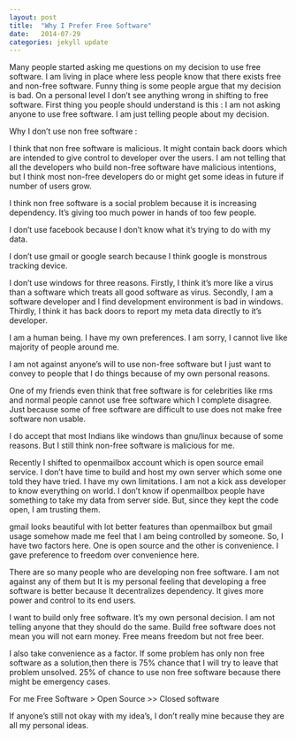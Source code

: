 ```yaml
---
layout: post
title:  "Why I Prefer Free Software"
date:   2014-07-29
categories: jekyll update
---
```


Many people started asking me questions on my decision to use free software. I am living in place where less people know that there exists free and non-free software. Funny thing is some people argue that my decision is bad. On a personal level I don’t see anything wrong in shifting to free software. First thing you people should understand is this : I am not asking anyone to use free software. I am just telling people about my decision.

Why I don’t use non free software :

I think that non free software is malicious. It might contain back doors which are intended  to give control to developer over the users. I am not telling that all the developers who build non-free software have malicious intentions, but I think most non-free developers do or might get some ideas in future if number of users grow.

I think non free software is a social problem because it is increasing dependency. It’s giving too much power in hands of too few people.

I don’t use facebook because I don’t know what it’s trying to do with my data.

I don’t use gmail or google search because I think google is monstrous tracking device.

I don’t use windows for three reasons. Firstly, I think it’s more like a virus than a software which treats all good software as virus. Secondly, I am a software developer and I find development environment is bad in windows. Thirdly, I think it has back doors to report my meta data directly to it’s developer.

I am a human being. I have my own preferences. I am sorry, I cannot live like majority of people around me.

I am not against anyone’s will to use non-free software but I just want to convey to people that I do things because of my own personal reasons.

One of my friends even think that free software is for celebrities like rms and normal people cannot use free software which I complete disagree. Just because some of free software are difficult to use does not make free software non usable.

I do accept that most Indians like windows than gnu/linux because of some reasons. But I still think non-free software is malicious for me.

Recently I shifted to openmailbox account which is open source email service. I don’t have time to build and host my own server which some one told they have tried. I have my own limitations. I am not a kick ass developer to know everything on world. I don’t know if openmailbox people have something to take my data from server side. But, since they kept the code open, I am trusting them.

gmail looks beautiful with lot better features than openmailbox but gmail usage somehow made me feel that I am being controlled by someone. So, I have two factors here. One is open source and the other is convenience. I gave preference to freedom over convenience here.

There are so many people who are developing non free software. I am not against any of them but It is my personal feeling that developing a free software is better because It decentralizes dependency. It gives more power and  control to its end users.

I want to build only free software. It’s my own personal decision. I am not telling anyone that they should do the same. Build free software does not mean you will not earn money. Free means freedom but not free beer.

I also take convenience as a factor. If some problem has only non free software as a solution,then there is 75% chance that I will try to leave that problem unsolved. 25% of chance to use non free software because there might be emergency cases.

For me Free Software > Open Source >> Closed software

If anyone’s still not okay with my idea’s, I don’t really mine because they are all my personal ideas.